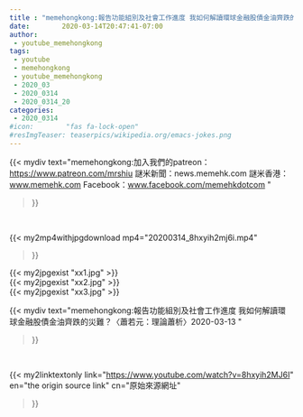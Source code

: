 ```yaml
---
title : "memehongkong:報告功能組別及社會工作進度 我如何解讀環球金融股債金油齊跌的災難？〈蕭若元：理論蕭析〉2020-03-13 "
date:        2020-03-14T20:47:41-07:00
author:
 - youtube_memehongkong
tags:
 - youtube
 - memehongkong
 - youtube_memehongkong
 - 2020_03
 - 2020_0314
 - 2020_0314_20
categories:
 - 2020_0314
#icon:        "fas fa-lock-open"
#resImgTeaser: teaserpics/wikipedia.org/emacs-jokes.png
---
```


{{< mydiv text="memehongkong:加入我們的patreon：https://www.patreon.com/mrshiu 謎米新聞：news.memehk.com 謎米香港： www.memehk.com Facebook：www.facebook.com/memehkdotcom "
>}}
<br>


{{< my2mp4withjpgdownload mp4="20200314_8hxyih2mj6i.mp4"
>}}

{{< my2jpgexist "xx1.jpg" >}}<br>
{{< my2jpgexist "xx2.jpg" >}}<br>
{{< my2jpgexist "xx3.jpg" >}}<br>



{{< mydiv text="memehongkong:報告功能組別及社會工作進度 我如何解讀環球金融股債金油齊跌的災難？〈蕭若元：理論蕭析〉2020-03-13 "
>}}
<br>

{{< my2linktextonly link="https://www.youtube.com/watch?v=8hxyih2MJ6I"
en="the origin source link" cn="原始來源網址"
>}}


<br>

